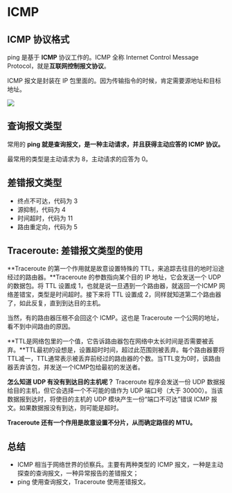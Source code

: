 # ICMP
## ICMP 协议格式
ping 是基于 **ICMP** 协议工作的。ICMP 全称 Internet Control Message Protocol，就是**互联网控制报文协议**。

ICMP 报文是封装在 IP 包里面的。因为传输指令的时候，肯定需要源地址和目标地址。

![](https://static001.geekbang.org/resource/image/20/e2/201589bb205c5b00ad42e0081aa46fe2.jpg)

## 查询报文类型
常用的 **ping 就是查询报文，是一种主动请求，并且获得主动应答的 ICMP 协议。**

最常用的类型是主动请求为 8，主动请求的应答为 0。

## 差错报文类型
- 终点不可达，代码为 3
- 源抑制，代码为 4
- 时间超时，代码为 11
- 路由重定向，代码为 5

## Traceroute: 差错报文类型的使用
**Traceroute 的第一个作用就是故意设置特殊的 TTL，来追踪去往目的地时沿途经过的路由器。**Traceroute 的参数指向某个目的 IP 地址，它会发送一个 UDP 的数据包。将 TTL 设置成 1，也就是说一旦遇到一个路由器，就返回一个ICMP 网络差错宝，类型是时间超时。接下来将 TTL 设置成 2，同样就知道第二个路由器了，如此反复，直到到达目的主机。

当然，有的路由器压根不会回这个 ICMP。这也是 Traceroute 一个公网的地址，看不到中间路由的原因。

**TTL是网络包里的一个值，它告诉路由器包在网络中太长时间是否需要被丢弃。**TTL最初的设想是，设置超时时间，超过此范围则被丢弃。每个路由器要将TTL减一，TTL通常表示被丢弃前经过的路由器的个数。当TTL变为0时，该路由器丢弃该包，并发送一个ICMP包给最初的发送者。 

**怎么知道 UDP 有没有到达目的主机呢？**
Traceroute 程序会发送一份 UDP 数据报给目的主机，但它会选择一个不可能的值作为 UDP 端口号（大于 30000）。当该数据报到达时，将使目的主机的 UDP 模块产生一份“端口不可达”错误 ICMP 报文。如果数据报没有到达，则可能是超时。


**Traceroute 还有一个作用是故意设置不分片，从而确定路径的 MTU。**

## 总结
- ICMP 相当于网络世界的侦察兵。主要有两种类型的 ICMP 报文，一种是主动探查的查询报文，一种异常报告的差错报文；
- ping 使用查询报文，Traceroute 使用差错报文。